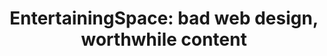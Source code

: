 ---
title: "EntertainingSpace: bad web design, worthwhile content"
bookmark: "https://entertaining.space/"
tags:
  - Bookmark
---
